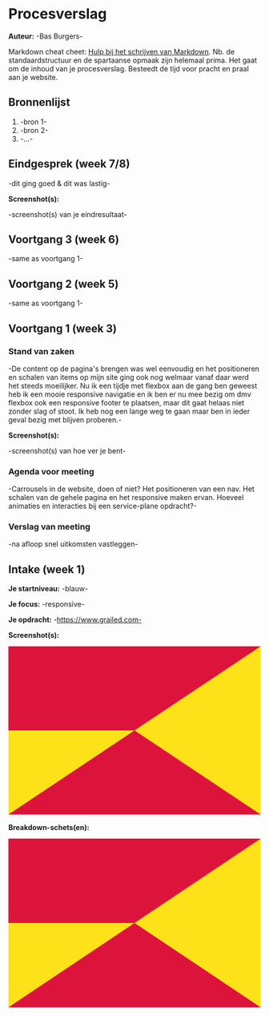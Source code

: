 # Procesverslag
**Auteur:** -Bas Burgers-

Markdown cheat cheet: [Hulp bij het schrijven van Markdown](https://github.com/adam-p/markdown-here/wiki/Markdown-Cheatsheet). Nb. de standaardstructuur en de spartaanse opmaak zijn helemaal prima. Het gaat om de inhoud van je procesverslag. Besteedt de tijd voor pracht en praal aan je website.



## Bronnenlijst
1. -bron 1-
2. -bron 2-
3. -...-



## Eindgesprek (week 7/8)

-dit ging goed & dit was lastig-

**Screenshot(s):**

-screenshot(s) van je eindresultaat-



## Voortgang 3 (week 6)

-same as voortgang 1-



## Voortgang 2 (week 5)

-same as voortgang 1-



## Voortgang 1 (week 3)

### Stand van zaken

-De content op de pagina's brengen was wel eenvoudig en het positioneren en schalen van items op mijn site ging ook nog welmaar vanaf daar werd het steeds moeilijker. Nu ik een tijdje met flexbox aan de gang ben geweest heb ik een mooie responsive navigatie en ik ben er nu mee bezig om dmv flexbox ook een responsive footer te plaatsen, maar dit gaat helaas niet zonder slag of stoot. Ik heb nog een lange weg te gaan maar ben in ieder geval bezig met blijven proberen.-

**Screenshot(s):**

-screenshot(s) van hoe ver je bent-

### Agenda voor meeting

-Carrousels in de website, doen of niet? Het positioneren van een nav. Het schalen van de gehele pagina en het responsive maken ervan. Hoeveel animaties en interacties bij een service-plane opdracht?-

### Verslag van meeting

-na afloop snel uitkomsten vastleggen-



## Intake (week 1)

**Je startniveau:** -blauw-

**Je focus:** -responsive-

**Je opdracht:** -https://www.grailed.com-

**Screenshot(s):**

![screenshot(s) die een goed beeld geven van de website die je gaat maken](images/dummy-image.svg)

**Breakdown-schets(en):**

![-voorlopige breakdownschets(en) van een of beide pagina's van de site die je gaat maken-](images/dummy-image.svg)
